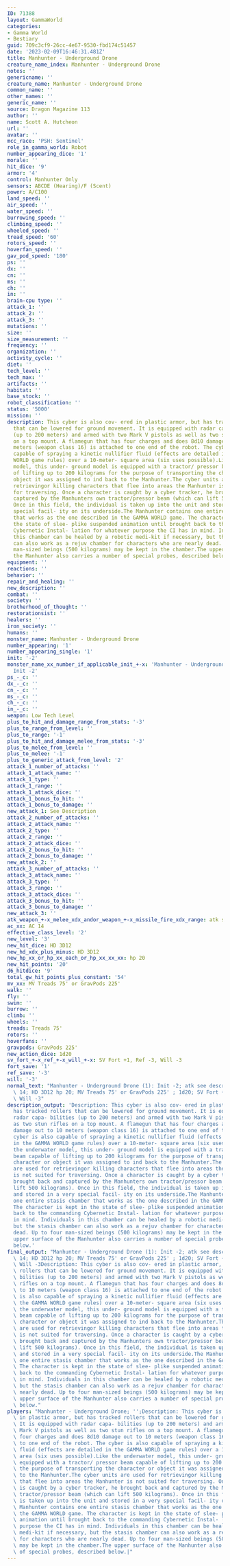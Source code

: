 ```yaml
---
ID: 71388
layout: GammaWorld
categories:
- Gamma World
- Bestiary
guid: 709c3cf9-26cc-4e67-9530-fbd174c51457
date: '2023-02-09T16:46:31.481Z'
title: Manhunter - Underground Drone
creature_name_index: Manhunter - Underground Drone
notes: ''
genericname: ''
creature_name: Manhunter - Underground Drone
common_name: ''
other_names: ''
generic_name: ''
source: Dragon Magazine 113
author: ''
name: Scott A. Hutcheon
url: ''
avatar: ''
mcc_race: 'PSH: Sentinel'
role_in_gamma_world: Robot
number_appearing_dice: '1'
morale: ''
hit_dice: '9'
armor: '4'
control: Manhunter Only
sensors: ABCDE (Hearing)/F (Scent)
power: A/C100
land_speed: ''
air_speed: ''
water_speed: ''
burrowing_speed: ''
climbing_speed: ''
wheeled_speed: ''
tread_speed: '60'
rotors_speed: ''
hoverfan_speed: ''
gav_pod_speed: '180'
ps: ''
dx: ''
cn: ''
ms: ''
ch: ''
in: ''
brain-cpu type: ''
attack_1: ''
attack_2: ''
attack_3: ''
mutations: ''
size: ''
size_measurement: ''
frequency: ''
organization: ''
activity_cycle: ''
diet: ''
tech_level: ''
tech_max: ''
artifacts: ''
habitat: ''
base_stock: ''
robot_classification: ''
status: '5000'
mission: ''
description: This cyber is also cov- ered in plastic armor, but has tracked rollers
  that can be lowered for ground movement. It is equipped with radar capa- bilities
  (up to 200 meters) and armed with two Mark V pistols as well as two stun rifles
  on a top mount. A flamegun that has four charges and does 8d10 damage out to 10
  meters (weapon class 16) is attached to one end of the robot. The cyber is also
  capable of spraying a kinetic nullifier fluid (effects are detailed in the GAMMA
  WORLD game rules) over a 10-meter- square area (six uses possible).Like the underwater
  model, this under- ground model is equipped with a tractor/ pressor beam capable
  of lifting up to 200 kilograms for the purpose of transporting the character or
  object it was assigned to ind back to the Manhunter.The cyber units are used for
  retrievingor killing characters that flee into areas the Manhunter is not suited
  for traversing. Once a character is caught by a cyber tracker, he brought back and
  captured by the Manhunters own tractor/pressor beam (which can lift 500 kilograms).
  Once in this field, the individual is taken up into the unit and stored in a very
  special facil- ity on its underside.The Manhunter contains one entire stasis chamber
  that works as the one described in the GAMMA WORLD game. The character is kept in
  the state of slee- plike suspended animation until brought back to the commanding
  Cybernetic Instal- lation for whatever purpose the CI has in mind. Individuals in
  this chamber can be healed by a robotic medi-kit if necessary, but the stasis chamber
  can also work as a rejuv chamber for characters who are nearly dead. Up to four
  man-sized beings (500 kilograms) may be kept in the chamber.The upper surface of
  the Manhunter also carries a number of special probes, described below.
equipment: ''
reactions: ''
behavior: ''
repair_and_healing: ''
new_description: ''
combat: ''
society: ''
brotherhood_of_thought: ''
restorationsist: ''
healers: ''
iron_society: ''
humans: ''
monster_name: Manhunter - Underground Drone
number_appearing: '1'
number_appearing_single: '1'
init: '-2'
monster_name_xx_number_if_applicable_init_+-x: 'Manhunter - Underground Drone (1):
  Init -2'
ps_-_c: ''
dx_-_c: ''
cn_-_c: ''
ms_-_c: ''
ch_-_c: ''
in_-_c: ''
weapon: Low Tech Level
plus_to_hit_and_damage_range_from_stats: '-3'
plus_to_range_from_level: ''
plus_to_range: '-1'
plus_to_hit_and_damage_melee_from_stats: '-3'
plus_to_melee_from_level: ''
plus_to_melee: '-1'
plus_to_generic_attack_from_level: '2'
attack_1_number_of_attacks: ''
attack_1_attack_name: ''
attack_1_type: ''
attack_1_range: ''
attack_1_attack_dice: ''
attack_1_bonus_to_hit: ''
attack_1_bonus_to_damage: ''
new_attack_1: See Description
attack_2_number_of_attacks: ''
attack_2_attack_name: ''
attack_2_type: ''
attack_2_range: ''
attack_2_attack_dice: ''
attack_2_bonus_to_hit: ''
attack_2_bonus_to_damage: ''
new_attack_2: ''
attack_3_number_of_attacks: ''
attack_3_attack_name: ''
attack_3_type: ''
attack_3_range: ''
attack_3_attack_dice: ''
attack_3_bonus_to_hit: ''
attack_3_bonus_to_damage: ''
new_attack_3: ''
atk_weapon_+-x_melee_xdx_andor_weapon_+-x_missile_fire_xdx_range: atk see description
ac_xx: AC 14
effective_class_level: '2'
new_level: '3'
new_hit_dice: HD 3D12
new_hd_xdx_plus_minus: HD 3D12
new_hp_xx_or_hp_xx_each_or_hp_xx_xx_xx: hp 20
new_hit_points: '20'
d6_hitdice: '9'
total_gw_hit_points_plus_constant: '54'
mv_xx: MV Treads 75' or GravPods 225'
walk: ''
fly: ''
swim: ''
burrow: ''
climb: ''
wheels: ''
treads: Treads 75'
rotors: ''
hoverfans: ''
gravpods: GravPods 225'
new_action_dice: 1d20
sv_fort_+-x_ref_+-x_will_+-x: SV Fort +1, Ref -3, Will -3
fort_save: '1'
ref_save: '-3'
will: '-3'
normal_text: "Manhunter - Underground Drone (1): Init -2; atk see description; AC\
  \ 14; HD 3D12 hp 20; MV Treads 75' or GravPods 225' ; 1d20; SV Fort +1, Ref -3,\
  \ Will -3"
description_output: 'Description: This cyber is also cov- ered in plastic armor, but
  has tracked rollers that can be lowered for ground movement. It is equipped with
  radar capa- bilities (up to 200 meters) and armed with two Mark V pistols as well
  as two stun rifles on a top mount. A flamegun that has four charges and does 8d10
  damage out to 10 meters (weapon class 16) is attached to one end of the robot. The
  cyber is also capable of spraying a kinetic nullifier fluid (effects are detailed
  in the GAMMA WORLD game rules) over a 10-meter- square area (six uses possible).Like
  the underwater model, this under- ground model is equipped with a tractor/ pressor
  beam capable of lifting up to 200 kilograms for the purpose of transporting the
  character or object it was assigned to ind back to the Manhunter.The cyber units
  are used for retrievingor killing characters that flee into areas the Manhunter
  is not suited for traversing. Once a character is caught by a cyber tracker, he
  brought back and captured by the Manhunters own tractor/pressor beam (which can
  lift 500 kilograms). Once in this field, the individual is taken up into the unit
  and stored in a very special facil- ity on its underside.The Manhunter contains
  one entire stasis chamber that works as the one described in the GAMMA WORLD game.
  The character is kept in the state of slee- plike suspended animation until brought
  back to the commanding Cybernetic Instal- lation for whatever purpose the CI has
  in mind. Individuals in this chamber can be healed by a robotic medi-kit if necessary,
  but the stasis chamber can also work as a rejuv chamber for characters who are nearly
  dead. Up to four man-sized beings (500 kilograms) may be kept in the chamber.The
  upper surface of the Manhunter also carries a number of special probes, described
  below.'
final_output: "Manhunter - Underground Drone (1): Init -2; atk see description; AC\
  \ 14; HD 3D12 hp 20; MV Treads 75' or GravPods 225' ; 1d20; SV Fort +1, Ref -3,\
  \ Will -3Description: This cyber is also cov- ered in plastic armor, but has tracked\
  \ rollers that can be lowered for ground movement. It is equipped with radar capa-\
  \ bilities (up to 200 meters) and armed with two Mark V pistols as well as two stun\
  \ rifles on a top mount. A flamegun that has four charges and does 8d10 damage out\
  \ to 10 meters (weapon class 16) is attached to one end of the robot. The cyber\
  \ is also capable of spraying a kinetic nullifier fluid (effects are detailed in\
  \ the GAMMA WORLD game rules) over a 10-meter- square area (six uses possible).Like\
  \ the underwater model, this under- ground model is equipped with a tractor/ pressor\
  \ beam capable of lifting up to 200 kilograms for the purpose of transporting the\
  \ character or object it was assigned to ind back to the Manhunter.The cyber units\
  \ are used for retrievingor killing characters that flee into areas the Manhunter\
  \ is not suited for traversing. Once a character is caught by a cyber tracker, he\
  \ brought back and captured by the Manhunters own tractor/pressor beam (which can\
  \ lift 500 kilograms). Once in this field, the individual is taken up into the unit\
  \ and stored in a very special facil- ity on its underside.The Manhunter contains\
  \ one entire stasis chamber that works as the one described in the GAMMA WORLD game.\
  \ The character is kept in the state of slee- plike suspended animation until brought\
  \ back to the commanding Cybernetic Instal- lation for whatever purpose the CI has\
  \ in mind. Individuals in this chamber can be healed by a robotic medi-kit if necessary,\
  \ but the stasis chamber can also work as a rejuv chamber for characters who are\
  \ nearly dead. Up to four man-sized beings (500 kilograms) may be kept in the chamber.The\
  \ upper surface of the Manhunter also carries a number of special probes, described\
  \ below."
players: "Manhunter - Underground Drone; '';Description: This cyber is also cov- ered\
  \ in plastic armor, but has tracked rollers that can be lowered for ground movement.\
  \ It is equipped with radar capa- bilities (up to 200 meters) and armed with two\
  \ Mark V pistols as well as two stun rifles on a top mount. A flamegun that has\
  \ four charges and does 8d10 damage out to 10 meters (weapon class 16) is attached\
  \ to one end of the robot. The cyber is also capable of spraying a kinetic nullifier\
  \ fluid (effects are detailed in the GAMMA WORLD game rules) over a 10-meter- square\
  \ area (six uses possible).Like the underwater model, this under- ground model is\
  \ equipped with a tractor/ pressor beam capable of lifting up to 200 kilograms for\
  \ the purpose of transporting the character or object it was assigned to ind back\
  \ to the Manhunter.The cyber units are used for retrievingor killing characters\
  \ that flee into areas the Manhunter is not suited for traversing. Once a character\
  \ is caught by a cyber tracker, he brought back and captured by the Manhunters own\
  \ tractor/pressor beam (which can lift 500 kilograms). Once in this field, the individual\
  \ is taken up into the unit and stored in a very special facil- ity on its underside.The\
  \ Manhunter contains one entire stasis chamber that works as the one described in\
  \ the GAMMA WORLD game. The character is kept in the state of slee- plike suspended\
  \ animation until brought back to the commanding Cybernetic Instal- lation for whatever\
  \ purpose the CI has in mind. Individuals in this chamber can be healed by a robotic\
  \ medi-kit if necessary, but the stasis chamber can also work as a rejuv chamber\
  \ for characters who are nearly dead. Up to four man-sized beings (500 kilograms)\
  \ may be kept in the chamber.The upper surface of the Manhunter also carries a number\
  \ of special probes, described below.|"
---
```

</br>